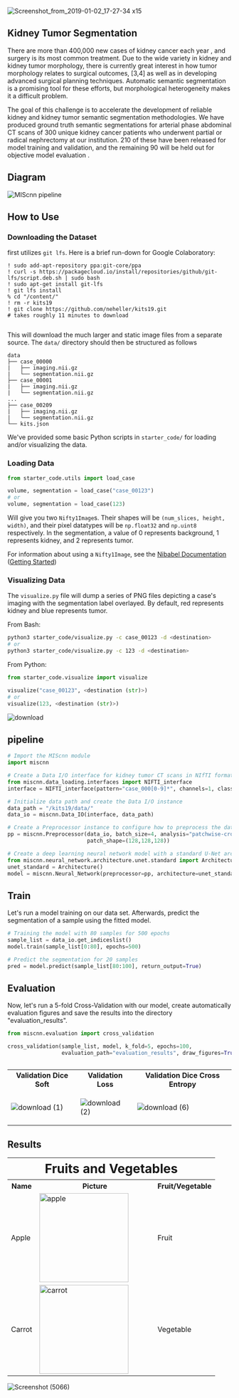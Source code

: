 ![Screenshot_from_2019-01-02_17-27-34 x15](https://github.com/saba99/Kidney_Tissue_Segmentation/assets/33378412/c913f0dd-c8b7-48d4-aec4-ab8329fc2327)

## Kidney Tumor Segmentation


There are more than 400,000 new cases of kidney cancer each year , and surgery is its most common treatment. Due to the wide variety in kidney and kidney tumor morphology, there is currently great interest in how tumor morphology relates to surgical outcomes, [3,4] as well as in developing advanced surgical planning techniques. Automatic semantic segmentation is a promising tool for these efforts, but morphological heterogeneity makes it a difficult problem.

The goal of this challenge is to accelerate the development of reliable kidney and kidney tumor semantic segmentation methodologies. We have produced ground truth semantic segmentations for arterial phase abdominal CT scans of 300 unique kidney cancer patients who underwent partial or radical nephrectomy at our institution. 210 of these have been released for model training and validation, and the remaining 90 will be held out for objective model evaluation .


## Diagram

![MIScnn pipeline](https://github.com/saba99/Kidney_Tissue_Segmentation/assets/33378412/a0bd0084-e7a3-485f-927f-3dec563aef8e)

## How to Use

### Downloading the Dataset
first utilizes `git lfs`.
Here is a brief run-down for Google Colaboratory:
```
! sudo add-apt-repository ppa:git-core/ppa
! curl -s https://packagecloud.io/install/repositories/github/git-lfs/script.deb.sh | sudo bash
! sudo apt-get install git-lfs
! git lfs install
% cd "/content/"
! rm -r kits19
! git clone https://github.com/neheller/kits19.git
# takes roughly 11 minutes to download


```

This will download the much larger and static image files from a separate source. The `data/` directory should then be structured as follows
```
data
├── case_00000
|   ├── imaging.nii.gz
|   └── segmentation.nii.gz
├── case_00001
|   ├── imaging.nii.gz
|   └── segmentation.nii.gz
...
├── case_00209
|   ├── imaging.nii.gz
|   └── segmentation.nii.gz
└── kits.json
```

We've provided some basic Python scripts in `starter_code/` for loading and/or visualizing the data. 

### Loading Data

```python
from starter_code.utils import load_case

volume, segmentation = load_case("case_00123")
# or
volume, segmentation = load_case(123)
```

Will give you two `Nifty1Image`s. Their shapes will be `(num_slices, height, width)`, and their pixel datatypes will be `np.float32` and `np.uint8` respectively. In the segmentation, a value of 0 represents background, 1 represents kidney, and 2 represents tumor.

For information about using a `Nifty1Image`, see the [Nibabel Documentation](https://nipy.org/nibabel/manual.html#manual) ([Getting Started](https://nipy.org/nibabel/gettingstarted.html))

### Visualizing Data

The `visualize.py` file will dump a series of PNG files depicting a case's imaging with the segmentation label overlayed. By default, red represents kidney and blue represents tumor.

From Bash:

```bash
python3 starter_code/visualize.py -c case_00123 -d <destination>
# or
python3 starter_code/visualize.py -c 123 -d <destination>
```

From Python:

```python
from starter_code.visualize import visualize

visualize("case_00123", <destination (str)>)
# or
visualize(123, <destination (str)>)
```

![download](https://github.com/saba99/Kidney_Tissue_Segmentation/assets/33378412/748467bf-8eda-44b9-9039-60f6cdf7690d)


## pipeline

```python
# Import the MIScnn module
import miscnn

# Create a Data I/O interface for kidney tumor CT scans in NIfTI format
from miscnn.data_loading.interfaces import NIFTI_interface
interface = NIFTI_interface(pattern="case_000[0-9]*", channels=1, classes=3)

# Initialize data path and create the Data I/O instance
data_path = "/kits19/data/"
data_io = miscnn.Data_IO(interface, data_path)

# Create a Preprocessor instance to configure how to preprocess the data into batches
pp = miscnn.Preprocessor(data_io, batch_size=4, analysis="patchwise-crop",
                         patch_shape=(128,128,128))

# Create a deep learning neural network model with a standard U-Net architecture
from miscnn.neural_network.architecture.unet.standard import Architecture
unet_standard = Architecture()
model = miscnn.Neural_Network(preprocessor=pp, architecture=unet_standard)
```

## Train

Let's run a model training on our data set. Afterwards, predict the segmentation of a sample using the fitted model.

```python
# Training the model with 80 samples for 500 epochs
sample_list = data_io.get_indiceslist()
model.train(sample_list[0:80], epochs=500)

# Predict the segmentation for 20 samples
pred = model.predict(sample_list[80:100], return_output=True)
```

## Evaluation

Now, let's run a 5-fold Cross-Validation with our model, create automatically evaluation figures and save the results into the directory "evaluation_results".

```python
from miscnn.evaluation import cross_validation

cross_validation(sample_list, model, k_fold=5, epochs=100,
                 evaluation_path="evaluation_results", draw_figures=True)
```
## 

<table class="center">
<tr>
  <td style="text-align:center;"><b>Validation Dice Soft</b></td>
  <td style="text-align:center;"><b>Validation Loss</b></td>
   <td style="text-align:center;"><b>Validation Dice Cross Entropy</b></td>
</tr>
  
<tr>
 <td>

![download (1)](https://github.com/saba99/Kidney_Tissue_Segmentation/assets/33378412/800fd950-537c-4fcc-a5ad-e87167fdd719)



</td>
  <td>
  

![download (2)](https://github.com/saba99/Kidney_Tissue_Segmentation/assets/33378412/bc059a31-23f7-405c-a1ce-7066d61ff157)


  </td>
  <td>

![download (6)](https://github.com/saba99/Kidney_Tissue_Segmentation/assets/33378412/7762d2ea-2bf3-4a22-aa75-25aa3358d2f8)


</td> 

</tr> 

</td>

</table>


##  Results

<table>

<tr>

<th colspan="3" style="font-size: 28px;">Fruits and Vegetables</th>

</tr>

<tr>

<th>Name</th>

<th style="width: 250px;">Picture</th>

<th>Fruit/Vegetable</th>

</tr>

<tr>

<td>Apple</td>

<td><img src="/images/apples.jpg" alt="apple" width="200"></td>

<td>Fruit</td>

</tr>

<tr>

<td>Carrot</th>

<td><img src="/images/carrot.jpg" alt="carrot" width="200"></th>

<td>Vegetable</th>

</tr>



</table>



![Screenshot (5066)](https://github.com/saba99/Kidney_Tissue_Segmentation/assets/33378412/17bf30b3-cac2-4917-b824-708bff4beddc)

